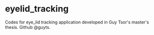 # eyelid_tracking
Codes for eye_lid tracking application developed in Guy Tsor's master's thesis.
Github @guyts.
